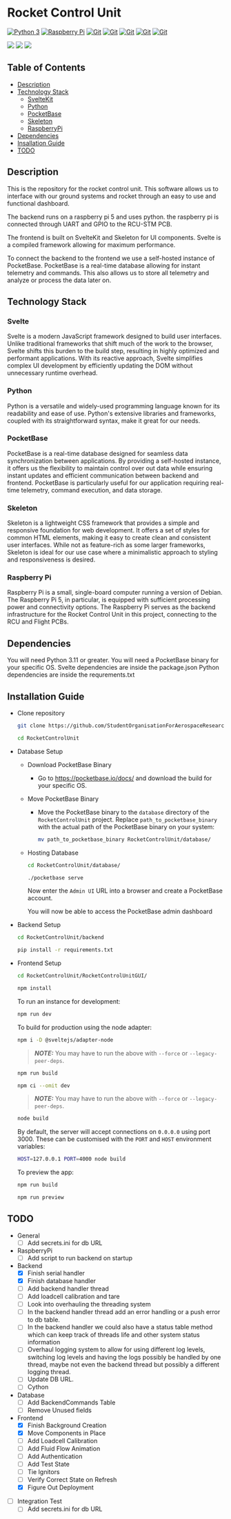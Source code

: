 # Rocket Control Unit

<a href="https://docs.python.org/3/reference/" rel="Python 3 Reference">![Python 3](https://img.shields.io/badge/python-3670A0?style=for-the-badge&logo=python&logoColor=ffdd54)</a>
<a href="https://www.raspberrypi.com/products/raspberry-pi-5/" rel="RPI 5">![Raspberry Pi](https://img.shields.io/badge/-RaspberryPi-C51A4A?style=for-the-badge&logo=Raspberry-Pi)</a>
<a href="https://svelte.dev/" rel="Svelte">![Git](https://img.shields.io/badge/SvelteKit-FF3E00?style=for-the-badge&logo=Svelte&logoColor=white)</a>
<a href="https://www.typescriptlang.org/" rel="TypeScript">![Git](https://img.shields.io/badge/TypeScript-007ACC?style=for-the-badge&logo=typescript&logoColor=white)</a>
<a href="https://pocketbase.io/" rel="Pocketbase">![Git](https://img.shields.io/badge/PocketBase-B8DBE4?style=for-the-badge&logo=PocketBase&logoColor=white)</a>
<a href="https://www.skeleton.dev/" rel="Skeleton">![Git](https://img.shields.io/badge/Tailwind_CSS-38B2AC?style=for-the-badge&logo=tailwind-css&logoColor=white)</a>
<a href="https://github.com/StudentOrganisationForAerospaceResearch/RocketControlUnit.git" rel="GitHub">![Git](https://img.shields.io/badge/git-%23F05033.svg?style=for-the-badge&logo=git&logoColor=white)</a>

![](https://img.shields.io/github/repo-size/StudentOrganisationForAerospaceResearch/RocketControlUnit?label=Size)
![](https://img.shields.io/github/commit-activity/m/StudentOrganisationForAerospaceResearch/RocketControlUnit)
![](https://img.shields.io/github/contributors/StudentOrganisationForAerospaceResearch/RocketControlUnit)

## Table of Contents

- [Description](#description)
- [Technology Stack](#technology-stack)
  - [SvelteKit](#svelte)
  - [Python](#python)
  - [PocketBase](#pocketbase)
  - [Skeleton](#skeleton)
  - [RaspberryPi](#raspberry-pi)
- [Dependencies](#dependencies)
- [Insallation Guide](#installation-guide)
- [TODO](#todo)

## Description

This is the repository for the rocket control unit. This software allows us to interface with our ground systems and rocket through an easy to use and functional dashboard.

The backend runs on a raspberry pi 5 and uses python. the raspberry pi is connected through UART and GPIO to the RCU-STM PCB.

The frontend is built on SvelteKit and Skeleton for UI components. Svelte is a compiled framework allowing for maximum performance.

To connect the backend to the frontend we use a self-hosted instance of PocketBase. PocketBase is a real-time database allowing for instant telemetry and commands. This also allows us to store all telemetry and analyze or process the data later on.

## Technology Stack

### Svelte

Svelte is a modern JavaScript framework designed to build user interfaces. Unlike traditional frameworks that shift much of the work to the browser, Svelte shifts this burden to the build step, resulting in highly optimized and performant applications. With its reactive approach, Svelte simplifies complex UI development by efficiently updating the DOM without unnecessary runtime overhead.

### Python

Python is a versatile and widely-used programming language known for its readability and ease of use. Python's extensive libraries and frameworks, coupled with its straightforward syntax, make it great for our needs.

### PocketBase

PocketBase is a real-time database designed for seamless data synchronization between applications. By providing a self-hosted instance, it offers us the flexibility to maintain control over out data while ensuring instant updates and efficient communication between backend and frontend. PocketBase is particularly useful for our application requiring real-time telemetry, command execution, and data storage.

### Skeleton

Skeleton is a lightweight CSS framework that provides a simple and responsive foundation for web development. It offers a set of styles for common HTML elements, making it easy to create clean and consistent user interfaces. While not as feature-rich as some larger frameworks, Skeleton is ideal for our use case where a minimalistic approach to styling and responsiveness is desired.

### Raspberry Pi

Raspberry Pi is a small, single-board computer running a version of Debian. The Raspberry Pi 5, in particular, is equipped with sufficient processing power and connectivity options. The Raspberry Pi serves as the backend infrastructure for the Rocket Control Unit in this project, connecting to the RCU and Flight PCBs.

## Dependencies

You will need Python 3.11 or greater.
You will need a PocketBase binary for your specific OS.
Svelte dependencies are inside the package.json
Python dependencies are inside the requrements.txt

## Installation Guide

- Clone repository

    ```sh
    git clone https://github.com/StudentOrganisationForAerospaceResearch/RocketControlUnit.git
    ```

    ```sh
    cd RocketControlUnit
    ```

- Database Setup
  - Download PocketBase Binary
    - Go to https://pocketbase.io/docs/ and download the build for your specific OS.
  - Move PocketBase Binary

    - Move the PocketBase binary to the `database` directory of the `RocketControlUnit` project. Replace `path_to_pocketbase_binary` with the actual path of the PocketBase binary on your system:

        ```sh
        mv path_to_pocketbase_binary RocketControlUnit/database/
        ```

  - Hosting Database

    ```sh
    cd RocketControlUnit/database/
    ```

    ```sh
    ./pocketbase serve
    ```

    Now enter the `Admin UI` URL into a browser and create a PocketBase account.

    You will now be able to access the PocketBase admin dashboard

- Backend Setup

    ```sh
    cd RocketControlUnit/backend
    ```

    ```sh
    pip install -r requirements.txt
    ```

- Frontend Setup

    ```sh
    cd RocketControlUnit/RocketControlUnitGUI/
    ```

    ```sh
    npm install
    ```

    To run an instance for development:

    ```sh
    npm run dev
    ```

    To build for production using the node adapter:

    ```sh
    npm i -D @sveltejs/adapter-node
    ```

    > **_NOTE:_**  You may have to run the above with `--force` or `--legacy-peer-deps`.

    ```sh
    npm run build
    ```

    ```sh
    npm ci --omit dev
    ```

    > **_NOTE:_**  You may have to run the above with `--force` or `--legacy-peer-deps`.

    ```sh
    node build
    ```

    By default, the server will accept connections on `0.0.0.0` using port 3000. These can be customised with the `PORT` and `HOST` environment variables:

    ```sh
    HOST=127.0.0.1 PORT=4000 node build
    ```

    To preview the app:

    ```sh
    npm run build
    ```

    ```sh
    npm run preview
    ```

## TODO

- General
  - [ ] Add secrets.ini for db URL
- RaspberryPi
  - [ ] Add script to run backend on startup
- Backend
  - [x] Finish serial handler
  - [x] Finish database handler
  - [ ] Add backend handler thread
  - [ ] Add loadcell calibration and tare
  - [ ] Look into overhauling the threading system
  - [ ] In the backend handler thread add an error
        handling or a push error to db table.
  - [ ] In the backend handler we could also have a status
        table method which can keep track of threads life and
        other system status information
  - [ ] Overhaul logging system to allow for using different log levels,
        switching log levels and having the logs possibly be handled by
        one thread, maybe not even the backend thread but possibly a different
        logging thread.
  - [ ] Update DB URL.
  - [ ] Cython
- Database
  - [ ] Add BackendCommands Table
  - [ ] Remove Unused fields
- Frontend
  - [x] Finish Background Creation
  - [x] Move Components in Place
  - [ ] Add Loadcell Calibration
  - [ ] Add Fluid Flow Animation
  - [ ] Add Authentication
  - [ ] Add Test State
  - [ ] Tie Ignitors
  - [ ] Verify Correct State on Refresh
  - [x] Figure Out Deployment
- [ ] Integration Test
  - [ ] Add secrets.ini for db URL
